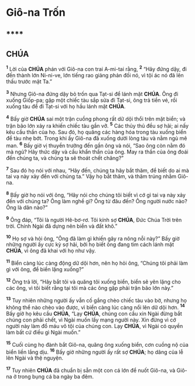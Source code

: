 # Giô-na Trốn

## ****

## CHÚA
<sup><b>1</b></sup> Lời của **CHÚA** phán với Giô-na con trai A-mi-tai rằng, <sup><b>2</b></sup> “Hãy đứng dậy, đi đến thành lớn Ni-ni-ve, lớn tiếng rao giảng phản đối nó, vì tội ác nó đã lên thấu trước mặt Ta.”

<sup><b>3</b></sup> Nhưng Giô-na đứng dậy bỏ trốn qua Tạt-si để lánh mặt **CHÚA**. Ông đi xuống Giốp-pa; gặp một chiếc tàu sắp sửa đi Tạt-si, ông trả tiền vé, rồi xuống tàu để đi Tạt-si với họ hầu lánh mặt **CHÚA**.

<sup><b>4</b></sup> Bấy giờ **CHÚA** sai một trận cuồng phong rất dữ dội thổi trên mặt biển; và trận bão lớn xảy ra khiến chiếc tàu gần vỡ. <sup><b>5</b></sup> Các thủy thủ đều sợ hãi; ai nấy kêu cầu thần của họ. Sau đó, họ quăng các hàng hóa trong tàu xuống biển để tàu nhẹ bớt. Trong khi ấy Giô-na đã xuống dưới lòng tàu và nằm ngủ mê man. <sup><b>6</b></sup> Bấy giờ vị thuyền trưởng đến gần ông và nói, “Sao ông còn nằm đó mà ngủ? Hãy thức dậy và cầu khẩn thần của ông. May ra thần của ông đoái đến chúng ta, và chúng ta sẽ thoát chết chăng?”

<sup><b>7</b></sup> Sau đó họ nói với nhau, “Hãy đến, chúng ta hãy bắt thăm, để biết do ai mà tai vạ này xảy đến với chúng ta.” Vậy họ bắt thăm, và thăm trúng nhằm Giô-na.

<sup><b>8</b></sup> Bấy giờ họ nói với ông, “Hãy nói cho chúng tôi biết vì cớ gì tai vạ này xảy đến với chúng ta? Ông làm nghề gì? Ông từ đâu đến? Ông người nước nào? Ông là dân nào?”

<sup><b>9</b></sup> Ông đáp, “Tôi là người Hê-bơ-rơ. Tôi kính sợ **CHÚA**, Đức Chúa Trời trên trời. Chính Ngài đã dựng nên biển và đất khô.”

<sup><b>10</b></sup> Họ sợ và hỏi ông, “Ông đã làm gì khiến gây ra nông nỗi này?” Bấy giờ những người ấy cực kỳ sợ hãi, bởi họ biết ông đang tìm cách lánh mặt **CHÚA**, vì ông đã khai với họ như vậy.

<sup><b>11</b></sup> Biển càng lúc càng động dữ dội hơn, nên họ hỏi ông, “Chúng tôi phải làm gì với ông, để biển lặng xuống?”

<sup><b>12</b></sup> Ông trả lời, “Hãy bắt tôi và quăng tôi xuống biển, biển sẽ yên lặng cho các ông, vì tôi biết rằng tại tôi mà các ông gặp phải trận bão lớn này.”

<sup><b>13</b></sup> Tuy nhiên những người ấy vẫn cố gắng chèo chiếc tàu vào bờ, nhưng họ không thể nào chèo vào được, vì biển càng lúc càng nổi lên dữ dội hơn. <sup><b>14</b></sup> Bấy giờ họ kêu cầu **CHÚA**, “Lạy **CHÚA**, chúng con cầu xin Ngài đừng bắt chúng con phải chết, vì Ngài muốn lấy mạng người này. Xin đừng vì cớ người này làm đổ máu vô tội của chúng con. Lạy **CHÚA**, vì Ngài có quyền làm bất cứ điều gì Ngài muốn.”

<sup><b>15</b></sup> Cuối cùng họ đành bắt Giô-na, quăng ông xuống biển, cơn cuồng nộ của biển liền lắng dịu. <sup><b>16</b></sup> Bấy giờ những người ấy rất sợ **CHÚA**; họ dâng của lễ lên Ngài và thệ nguyện.

<sup><b>17</b></sup> Tuy nhiên **CHÚA** đã chuẩn bị sẵn một con cá lớn để nuốt Giô-na, và Giô-na ở trong bụng cá ba ngày ba đêm.